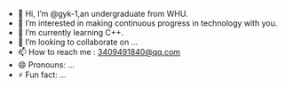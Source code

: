 - 👋 Hi, I’m @gyk-1,an undergraduate from WHU. 
- 👀 I’m interested in making continuous progress in technology with you.
- 🌱 I’m currently learning C++.
- 💞️ I’m looking to collaborate on ...
- 📫 How to reach me :
      3409491840@qq.com
- 😄 Pronouns: ...
- ⚡ Fun fact: ...

<!---
gyk-1/gyk-1 is a ✨ special ✨ repository because its `README.md` (this file) appears on your GitHub profile.
You can click the Preview link to take a look at your changes.
--->
